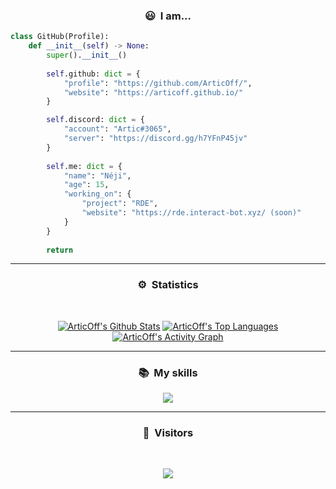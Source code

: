 ### <p align="center">😃 &nbsp;I am...</p>

```py
class GitHub(Profile):
    def __init__(self) -> None:
        super().__init__()
        
        self.github: dict = {
            "profile": "https://github.com/ArticOff/",
            "website": "https://articoff.github.io/"
        }

        self.discord: dict = {
            "account": "Artic#3065",
            "server": "https://discord.gg/h7YFnP45jv"
        }
        
        self.me: dict = {
            "name": "Néji",
            "age": 15,
            "working_on": {
                "project": "RDE",
                "website": "https://rde.interact-bot.xyz/ (soon)"
            }
        }
        
        return
```

---

### <p align="center">⚙️ &nbsp;Statistics</p>
<br>
<p align="center">
<a href="https://github.com/ArticOff"><img alt="ArticOff's Github Stats" src="https://github-readme-stats.vercel.app/api?username=ArticOff&show_icons=true&count_private=true&theme=react&hide_border=true&bg_color=0D1117" /></a>
  <a href="https://github.com/ArticOff"><img alt="ArticOff's Top Languages" src="https://github-readme-stats.vercel.app/api/top-langs/?username=ArticOff&langs_count=8&count_private=true&layout=compact&theme=react&hide_border=true&bg_color=0D1117" /></a>
<a href="https://github.com/ArticOff"><img alt="ArticOff's Activity Graph" src="https://activity-graph.herokuapp.com/graph?username=ArticOff&bg_color=0D1117&color=5BCDEC&line=5BCDEC&point=FFFFFF&hide_border=true" /></a>
  
</p>

---

### <p align="center">📚 &nbsp;My skills</p>

<p align="center">
    <a href="https://skillicons.dev">
        <img src="https://skillicons.dev/icons?i=ts,js,html,css,express,py,github,git,c,cs,cpp,vscode,nodejs,blender,discord,bots,dotnet,lua,md,netlify,regex,stackoverflow,twitter,visualstudio,workers,powershell,bash,heroku,linux,instagram,replit,tailwind,figma,cloudflare,&perline=12" />
    </a>
</p>

---

### <p align="center">👀 &nbsp;Visitors</p>
<br>
<p align="center">
  <img src="https://profile-counter.glitch.me/ArticOff/count.svg" />
</p>
